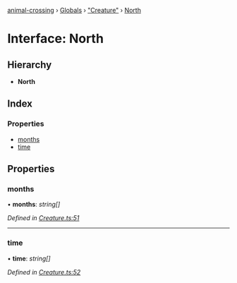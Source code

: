 [animal-crossing](../README.md) › [Globals](../globals.md) › ["Creature"](../modules/_creature_.md) › [North](_creature_.north.md)

# Interface: North

## Hierarchy

* **North**

## Index

### Properties

* [months](_creature_.north.md#months)
* [time](_creature_.north.md#time)

## Properties

###  months

• **months**: *string[]*

*Defined in [Creature.ts:51](https://github.com/Norviah/animal-crossing/blob/a6bd02a/module/types/Creature.ts#L51)*

___

###  time

• **time**: *string[]*

*Defined in [Creature.ts:52](https://github.com/Norviah/animal-crossing/blob/a6bd02a/module/types/Creature.ts#L52)*
